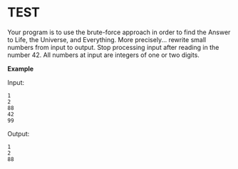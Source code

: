 TEST
====================

Your program is to use the brute-force approach in order to find 
the Answer to Life, the Universe, and Everything. More precisely... 
rewrite small numbers from input to output. Stop processing input after 
reading in the number 42. 
All numbers at input are integers of one or two digits.

**Example**

Input:

	1
	2
	88
	42
	99

Output:

	1
	2
	88